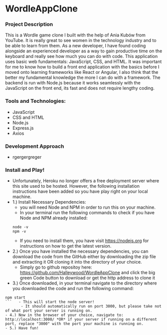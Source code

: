 # WordleAppClone
### Project Description
This is a Wordle game clone I built with the help of Ania Kubów from YouTube. It is really great to see women in the technology industry and to be able to learn from them. As a new developer, I have found coding alongside an experienced developer as a way to gain productive time on the keyboard and really see how much you can do with code. This application uses basic web fundamentals: JavaScript, CSS, and HTML. It was important for me to know how to build a front end application with the basics before I moved onto learning frameworks like React or Angular, I also think that the better my fundamental knowledge the more I can do with a framework. The backend is run with Node.js because it works seamlessly with the JavaScript on the front end, its fast and does not require lengthy coding. 

### Tools and Technologies: 
- JavaScript 
- CSS and HTML
- Node.js
- Express.js
- Axios 

### Development Approach 
- rgergergreger

### Install and Play!
- Unfortunately, Heroku no longer offers a free deployment server where this site used to be hosted. However, the following installation instructions have been added so you have play right on your local machine. 
- 1.) Install Necessary Dependencies: 
    -  you will need Node and NPM in order to run this on your machine. 
    -  In your terminal run the following commands to check if you have Node and NPM already installed: 
    ```
    node -v
    npm -v 
    ```  
    - If you need to install them, you have visit https://nodejs.org for instructions on how to get the latest version. 
- 2.) Once you have installed the necessary dependencies, you can download the code from the GitHub either by downloading the zip file and extracting it OR cloning it into the directory of your choice. 
    - Simply go to github repositoy here: https://github.com/Halleywood/WordleAppClone and click the big green Code button to download or get the http address to clone it 
- 3.) Once downloaded, in your terminal navigate to the directory where you downloaded the code and run the following command: 
 ```
 npm start 
 ```   - This will start the node server! 
        - It should automatically run on port 3000, but please take not of what port your server is running on. 
 - 4.) Now in the browser of your choice, navigate to: http://localhost:3000/ *OR* if your server if running on a different port, replace "3000" with the port your machine is running on. 
 - 5.) Have fun! 
